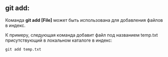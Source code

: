 ## git add:

Команда **git add [File]** может быть использована для добавления файлов в индекс.

 К примеру, следующая команда добавит файл под названием temp.txt присутствующий в локальном каталоге в индекс:

``` 
git add temp.txt
```
 
